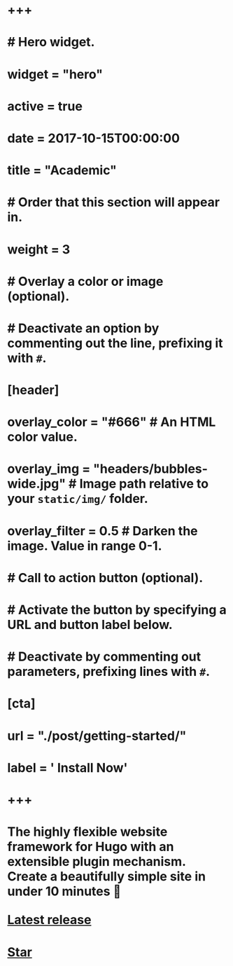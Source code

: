 # +++
# # Hero widget.
# widget = "hero"
# active = true
# date = 2017-10-15T00:00:00
# 
# title = "Academic"
# 
# # Order that this section will appear in.
# weight = 3
# 
# # Overlay a color or image (optional).
# #   Deactivate an option by commenting out the line, prefixing it with `#`.
# [header]
#   overlay_color = "#666"  # An HTML color value.
#   overlay_img = "headers/bubbles-wide.jpg"  # Image path relative to your `static/img/` folder.
#   overlay_filter = 0.5  # Darken the image. Value in range 0-1.
# 
# # Call to action button (optional).
# #   Activate the button by specifying a URL and button label below.
# #   Deactivate by commenting out parameters, prefixing lines with `#`.
# [cta]
#   url = "./post/getting-started/"
#   label = '<i class="fas fa-download"></i> Install Now'
# +++
# 
# The highly flexible website framework for Hugo with an extensible plugin mechanism. Create a beautifully simple site in under 10 minutes :rocket:
# <div style="margin-top: -0.5rem;">
#   <a id="academic-release" href="https://sourcethemes.com/academic/updates" data-repo="gcushen/hugo-academic">
#   Latest release <!-- V -->
#   </a>
# </div>
# <div class="mt-3">
#   <a class="github-button" href="https://github.com/gcushen/hugo-academic" data-icon="octicon-star" data-size="large" data-show-count="true" aria-label="Star this on GitHub">Star</a>
# </div>
# <script async defer src="https://buttons.github.io/buttons.js"></script>
